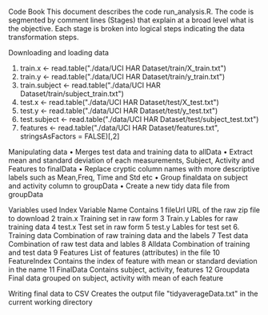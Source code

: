 Code Book
This document describes the code run_analysis.R.
The code is segmented by comment lines (Stages) that explain at a broad level what is the objective. Each stage is broken into logical steps indicating the data transformation steps.

Downloading and loading data
1.	train.x <- read.table("./data/UCI HAR Dataset/train/X_train.txt")
2.	train.y <- read.table("./data/UCI HAR Dataset/train/y_train.txt")
3.	train.subject <- read.table("./data/UCI HAR Dataset/train/subject_train.txt")
4.	test.x <- read.table("./data/UCI HAR Dataset/test/X_test.txt")
5.	test.y <- read.table("./data/UCI HAR Dataset/test/y_test.txt")
6.	test.subject <- read.table("./data/UCI HAR Dataset/test/subject_test.txt")
7.	features <- read.table("./data/UCI HAR Dataset/features.txt", stringsAsFactors = FALSE)[,2]

Manipulating data
•	Merges test data and training data to allData
•	Extract mean and standard deviation of each measurements,  Subject, Activity and Features to finalData
•	Replace cryptic column names with more descriptive labels such as Mean,Freq, Time and Std etc
•	Group finaldata on subject and activity column to groupData
•	Create a new tidy data file from groupData

Variables used
Index	Variable Name	Contains
1	fileUrl	URL of the raw zip file to download
2	train.x	Training set  in raw form
3	Train.y	Lables for raw training data 
4	test.x	Test set in raw form
5	test.y	Lables for test set
6. 	Training data	Combination of raw training data and the labels
7	Test data	Combination of raw test data and lables
8	Alldata	Combination of training and test data
9	Features	List of features (attributes) in the file
10	FeatureIndex	Contains the index of feature with mean or standard deviation in the name
11	FinalData	Contains subject, activity, features 
12	Groupdata	Final data grouped on subject, activity with mean of each feature

Writing final data to CSV
Creates the output file "tidyaverageData.txt" in the current working directory

